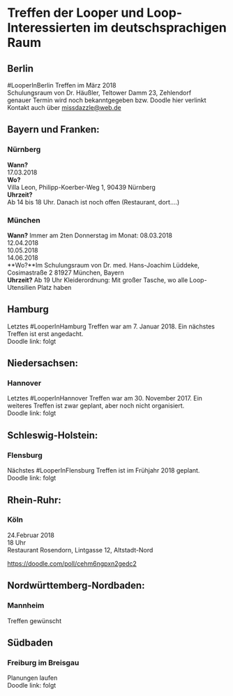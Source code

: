 # Treffen der Looper und Loop-Interessierten im deutschsprachigen Raum

## Berlin
#LooperInBerlin Treffen im März 2018  
Schulungsraum von Dr. Häußler, Teltower Damm 23, Zehlendorf  
genauer Termin wird noch bekanntgegeben bzw. Doodle hier verlinkt  
Kontakt auch über missdazzle@web.de

## Bayern und Franken:

### Nürnberg
**Wann?**  
17.03.2018  
**Wo?**  
Villa Leon, Philipp-Koerber-Weg 1, 90439 Nürnberg  
**Uhrzeit?**  
Ab 14 bis 18 Uhr. Danach ist noch offen (Restaurant, dort....)  

### München
**Wann?**   Immer am 2ten Donnerstag im Monat:
08.03.2018  
12.04.2018  
10.05.2018  
14.06.2018  
**Wo?**Im Schulungsraum von Dr. med. Hans-Joachim Lüddeke, Cosimastraße 2 81927 München, Bayern  
**Uhrzeit?** Ab 19 Uhr 
Kleiderordnung: Mit großer Tasche, wo alle Loop-Utensilien Platz haben  
  
  
## Hamburg
Letztes #LooperInHamburg Treffen war am 7. Januar 2018. Ein nächstes Treffen ist erst angedacht.  
Doodle link: folgt  

## Niedersachsen:  
  
### Hannover
Letztes #LooperInHannover Treffen war am 30. November 2017. Ein weiteres Treffen ist zwar geplant, aber noch nicht organisiert.  
Doodle link: folgt  

## Schleswig-Holstein:  
  
### Flensburg  
Nächstes #LooperInFlensburg Treffen ist im Frühjahr 2018 geplant.  
Doodle link: folgt

## Rhein-Ruhr:

### Köln
24.Februar 2018  
18 Uhr  
Restaurant Rosendorn, Lintgasse 12, Altstadt-Nord  

https://doodle.com/poll/cehm6ngpxn2gedc2  
  
## Nordwürttemberg-Nordbaden:  
  
### Mannheim  
Treffen gewünscht  

## Südbaden  
  
### Freiburg im Breisgau  
Planungen laufen  
Doodle link: folgt  




